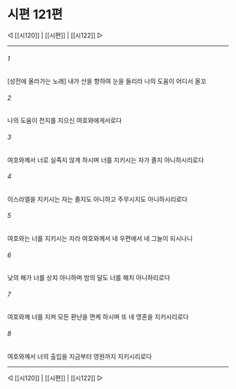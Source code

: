 ﻿# 시편 121편

◁ [[시120]] | [[시편]] | [[시122]] ▷
***

###### 1
[성전에 올라가는 노래] 내가 산을 향하여 눈을 들리라 나의 도움이 어디서 올꼬

###### 2
나의 도움이 천지를 지으신 여호와에게서로다

###### 3
여호와께서 너로 실족지 않게 하시며 너를 지키시는 자가 졸지 아니하시리로다

###### 4
이스라엘을 지키시는 자는 졸지도 아니하고 주무시지도 아니하시리로다

###### 5
여호와는 너를 지키시는 자라 여호와께서 네 우편에서 네 그늘이 되시나니

###### 6
낮의 해가 너를 상치 아니하며 밤의 달도 너를 해치 아니하리로다

###### 7
여호와께 너를 지켜 모든 환난을 면케 하시며 또 네 영혼을 지키시리로다

###### 8
여호와께서 너의 출입을 지금부터 영원까지 지키시리로다


***
◁ [[시120]] | [[시편]] | [[시122]] ▷